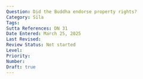 ```yaml
---
Question: Did the Buddha endorse property rights?
Category: Sīla
Tags:
Sutta References: DN 31
Date Entered: March 25, 2025
Last Revised:
Review Status: Not started
Level: 
Priority: 
Number: 
Draft: true
---
```

